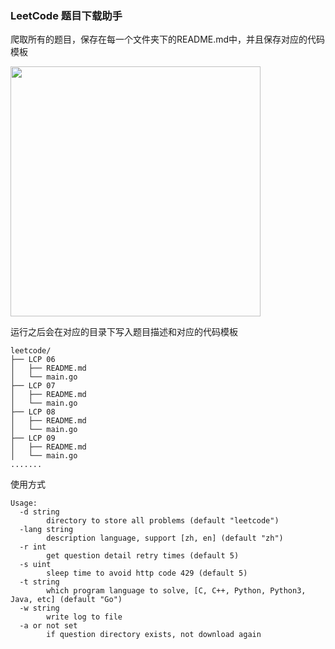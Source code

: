 ### LeetCode 题目下载助手
爬取所有的题目，保存在每一个文件夹下的README.md中，并且保存对应的代码模板

<img src="demo.gif" width=400>

运行之后会在对应的目录下写入题目描述和对应的代码模板
```
leetcode/
├── LCP 06       
│   ├── README.md
│   └── main.go  
├── LCP 07       
│   ├── README.md
│   └── main.go  
├── LCP 08       
│   ├── README.md
│   └── main.go  
├── LCP 09       
│   ├── README.md
│   └── main.go  
.......
```

使用方式
```
Usage:
  -d string
        directory to store all problems (default "leetcode")
  -lang string
        description language, support [zh, en] (default "zh")
  -r int
        get question detail retry times (default 5)
  -s uint
        sleep time to avoid http code 429 (default 5)
  -t string
        which program language to solve, [C, C++, Python, Python3, Java, etc] (default "Go")    
  -w string
        write log to file
  -a or not set
        if question directory exists, not download again
```
